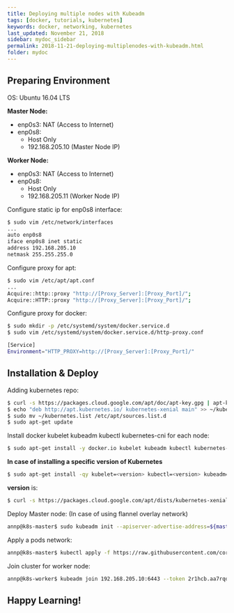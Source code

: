 ```yaml
---
title: Deploying multiple nodes with Kubeadm
tags: [docker, tutorials, kubernetes]
keywords: docker, networking, kubernetes
last_updated: November 21, 2018
sidebar: mydoc_sidebar
permalink: 2018-11-21-deploying-multiplenodes-with-kubeadm.html
folder: mydoc
---
```



## Preparing Environment

OS: Ubuntu 16.04 LTS

**Master Node:**
- enp0s3: NAT (Access to Internet)
- enp0s8: 
  - Host Only
  - 192.168.205.10 (Master Node IP)
        
**Worker Node:**
- enp0s3: NAT (Access to Internet)
- enp0s8:
  - Host Only
  - 192.168.205.11 (Worker Node IP)
 
Configure static ip for enp0s8 interface:
```sh
$ sudo vim /etc/network/interfaces
...
auto enp0s8
iface enp0s8 inet static
address 192.168.205.10
netmask 255.255.255.0
```
  
Configure proxy for apt:
```sh
$ sudo vim /etc/apt/apt.conf
...
Acquire::http::proxy "http://[Proxy_Server]:[Proxy_Port]/";
Acquire::HTTP::proxy "http://[Proxy_Server]:[Proxy_Port]/";
```
   
Configure proxy for docker:
```sh
$ sudo mkdir -p /etc/systemd/system/docker.service.d
$ sudo vim /etc/systemd/system/docker.service.d/http-proxy.conf

[Service]
Environment="HTTP_PROXY=http://[Proxy_Server]:[Proxy_Port]/"
```
   
## Installation & Deploy

Adding kubernetes repo:
```sh
$ curl -s https://packages.cloud.google.com/apt/doc/apt-key.gpg | apt-key add -
$ echo "deb http://apt.kubernetes.io/ kubernetes-xenial main" >> ~/kubernetes.list
$ sudo mv ~/kubernetes.list /etc/apt/sources.list.d
$ sudo apt-get update
```
 
Install docker kubelet kubeadm kubectl kubernetes-cni for each node:
```sh
$ sudo apt-get install -y docker.io kubelet kubeadm kubectl kubernetes-cni --allow-unauthenticated
```

**In case of installing a specific version of Kubernetes**
```sh
$ sudo apt-get install -qy kubelet=<version> kubectl=<version> kubeadm=<version> kubernetes-cni --allow-unauthenticated
```
**version** is:
```sh
$ curl -s https://packages.cloud.google.com/apt/dists/kubernetes-xenial/main/binary-amd64/Packages | grep Version | awk '{print $2}'
```
 
Deploy Master node: (In case of using flannel overlay network)
```sh
annp@k8s-master$ sudo kubeadm init --apiserver-advertise-address=${master-ip-address} --pod-network-cidr=10.244.0.0/16
```

Apply a pods network:
```sh
annp@k8s-master$ kubectl apply -f https://raw.githubusercontent.com/coreos/flannel/bc79dd1505b0c8681ece4de4c0d86c5cd2643275/Documentation/kube-flannel.yml
```
  
Join cluster for worker node:
```sh
annp@k8s-worker$ kubeadm join 192.168.205.10:6443 --token 2r1hcb.aa7rqdfi6rfasfqo --discovery-token-ca-cert-hash sha256:e8b11f2fe6cb313cd605ffb4eb506cb9d8dffc332af5b3f77015fefb245cd13b
```  

## Happy Learning!
